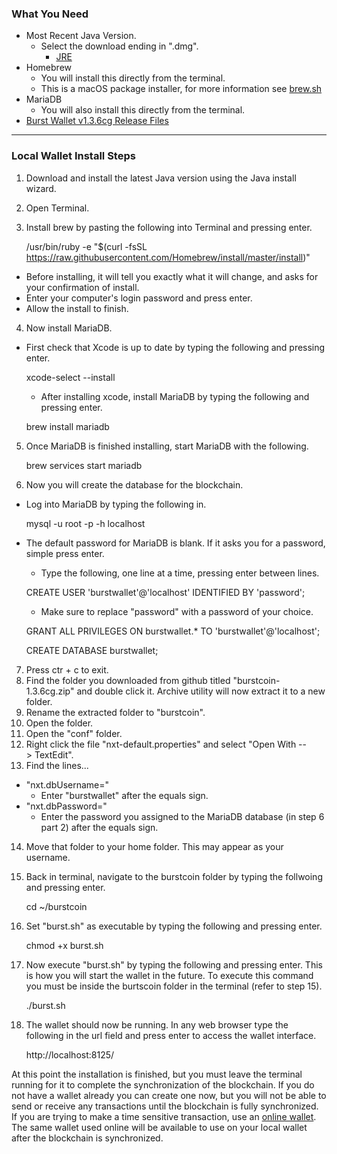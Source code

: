 ### What You Need

- Most Recent Java Version.
  - Select the download ending in ".dmg".
    - [JRE](http://www.oracle.com/technetwork/java/javase/downloads/jre9-downloads-3848532.html)
- Homebrew
  - You will install this directly from the terminal.
  - This is a macOS package installer, for more information see [brew.sh](https://brew.sh/)
- MariaDB
  - You will also install this directly from the terminal.
- [Burst Wallet v1.3.6cg Release Files](https://github.com/PoC-Consortium/burstcoin/releases)</a>

---

### Local Wallet Install Steps

1. Download and install the latest Java version using the Java install wizard.
2. Open Terminal.
3. Install brew by pasting the following into Terminal and pressing enter.

    /usr/bin/ruby -e "$(curl -fsSL https://raw.githubusercontent.com/Homebrew/install/master/install)"

  - Before installing, it will tell you exactly what it will change, and asks for your confirmation of install.
  - Enter your computer's login password and press enter.
  - Allow the install to finish.
4. Now install MariaDB.
  - First check that Xcode is up to date by typing the following and pressing enter.

    xcode-select --install

 	- After installing xcode, install MariaDB by typing the following and pressing enter.

    brew install mariadb

5. Once MariaDB is finished installing, start MariaDB with the following.

    brew services start mariadb

6. Now you will create the database for the blockchain.
  - Log into MariaDB by typing the following in.

    mysql -u root -p -h localhost

  - The default password for MariaDB is blank. If it asks you for a password, simple press enter.
 	- Type the following, one line at a time, pressing enter between lines.

    CREATE USER 'burstwallet'@'localhost' IDENTIFIED BY 'password';

    - Make sure to replace "password" with a password of your choice.

    GRANT ALL PRIVILEGES ON burstwallet.* TO 'burstwallet'@'localhost';

    CREATE DATABASE burstwallet;

7. Press ctr + c to exit.
8. Find the folder you downloaded from github titled "burstcoin-1.3.6cg.zip" and double click it. Archive utility will now extract it to a new folder.
9. Rename the extracted folder to "burstcoin".
10. Open the folder.
11. Open the "conf" folder.
12. Right click the file "nxt-default.properties" and select "Open With --&gt; TextEdit".
13. Find the lines...
  - "nxt.dbUsername="
    - Enter "burstwallet" after the equals sign.
  - "nxt.dbPassword="
    - Enter the password you assigned to the MariaDB database (in step 6 part 2) after the equals sign.
14. Move that folder to your home folder. This may appear as your username.
15. Back in terminal, navigate to the burstcoin folder by typing the follwoing and pressing enter.

    cd ~/burstcoin

16. Set "burst.sh" as executable by typing the following and pressing enter.

    chmod +x burst.sh

17. Now execute "burst.sh" by typing the following and pressing enter. This is how you will start the wallet in the future. To execute this command you must be inside the burtscoin folder in the terminal (refer to step 15).

    ./burst.sh

18. The wallet should now be running. In any web browser type the following in the url field and press enter to access the wallet interface.

    http://localhost:8125/

At this point the installation is finished, but you must leave the terminal running for it to complete the synchronization of the blockchain. If you do not have a wallet already you can create one now, but you will not be able to send or receive any transactions until the blockchain is fully synchronized. If you are trying to make a time sensitive transaction, use an [online wallet](https://wallet.burst.cryptoguru.org:8125/index.html). The same wallet used online will be available to use on your local wallet after the blockchain is synchronized.
